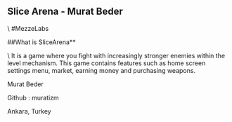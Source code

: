 ## **Slice Arena - Murat Beder**

\ #MezzeLabs

##What is SliceArena**

\ It is a game where you fight with increasingly stronger enemies within the level mechanism. This game contains features such as home screen settings menu, market, earning money and purchasing weapons.


Murat Beder 

Github : muratizm

Ankara, Turkey
